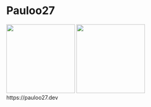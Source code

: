 # Pauloo27 
<div>
  <img height="180em" src="https://github-readme-stats.vercel.app/api?username=Pauloo27&show_icons=true&theme=dracula&include_all_commits=true&count_private=true" />
  <img height="180em" src="https://github-readme-stats.vercel.app/api/top-langs/?username=Pauloo27&layout=compact&langs_count=16&theme=dracula"/>
</div>
https://pauloo27.dev


